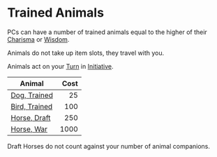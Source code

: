 # Trained Animals

PCs can have a number of trained animals equal to the higher of their [Charisma](../../Player%20Characters/The%20Ability%20Scores/Charisma.md) or [Wisdom](../../Player%20Characters/The%20Ability%20Scores/Wisdom.md).

Animals do not take up item slots, they travel with you.

Animals act on your [Turn](../../Game%20Procedures/Core%20Procedures/Turn.md) in [Initiative](../../Game%20Procedures/Combat/Initiative.md).

| Animal                                                                         | Cost |
| ------------------------------------------------------------------------------ | ---: |
| [Dog, Trained](25%20Coins/Dog,%20Trained.md)    |   25 |
| [Bird, Trained](100%20Coins/Bird,%20Trained.md) |  100 |
| [Horse, Draft](250%20Coins/Horse,%20Draft.md)   |  250 |
| [Horse, War](1000%20Coins/Horse,%20War.md)      | 1000 |

Draft Horses do not count against your number of animal companions.
